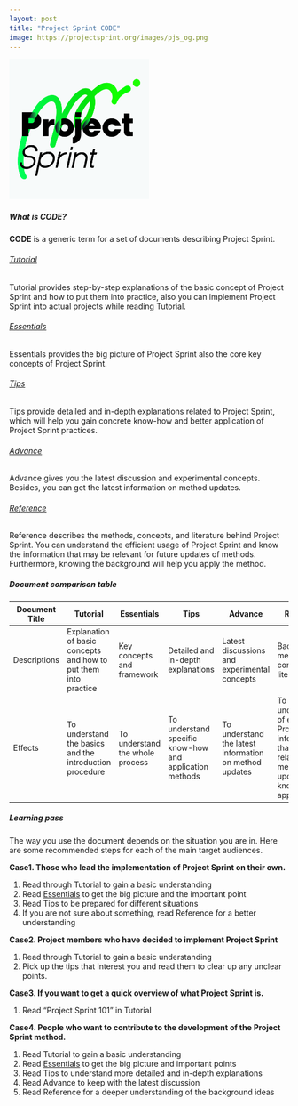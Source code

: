 ```yaml
---
layout: post
title: "Project Sprint CODE"
image: https://projectsprint.org/images/pjs_og.png
---
```


<img alt="Project Sprint" src="../images/pjs_logo.png" width="50%" />

##### What is CODE?

**CODE** is a generic term for a set of documents describing Project Sprint.

###### [Tutorial](../en/code/tutorial/index.md)
Tutorial provides step-by-step explanations of the basic concept of Project Sprint and how to put them into practice, also you can implement Project Sprint into actual projects while reading Tutorial.

###### [Essentials](../en/code/essentials.md)
Essentials provides the big picture of Project Sprint also the core key concepts of Project Sprint.

###### [Tips](../en/code/tips/index.md)
Tips provide detailed and in-depth explanations related to Project Sprint, which will help you gain concrete know-how and better application of Project Sprint practices.

###### [Advance](../en/code/advance.md)
Advance gives you the latest discussion and experimental concepts. Besides, you can get the latest information on method updates.

###### [Reference](../en/code/reference.md)
Reference describes the methods, concepts, and literature behind Project Sprint. You can understand the efficient usage of Project Sprint and know the information that may be relevant for future updates of methods. Furthermore, knowing the background will help you apply the method.

##### Document comparison table

Document Title  | Tutorial  | Essentials  | Tips  | Advance  |  Reference
--|---|---|---|---|--
Descriptions  | Explanation of basic concepts and how to put them into practice  |Key concepts and framework  | Detailed and in-depth explanations  | Latest discussions and experimental concepts | Background methods, concepts, and literature
Effects  | To understand the basics and the introduction procedure  | To understand the whole process  | To understand specific know-how and application methods  | To understand the latest information on method updates  |  To understanding of efficient Project Sprint, information that may be related to method updates, and knowledge for application

##### Learning pass

The way you use the document depends on the situation you are in. Here are some recommended steps for each of the main target audiences.

**Case1. Those who lead the implementation of Project Sprint on their own.**
1. Read through Tutorial to gain a basic understanding
2. Read [Essentials](../en/code/essentials.md) to get the big picture and the important point
3. Read Tips to be prepared for different situations
4. If you are not sure about something, read Reference for a better understanding

**Case2. Project members who have decided to implement Project Sprint**
1. Read through Tutorial to gain a basic understanding
2. Pick up the tips that interest you and read them to clear up any unclear points.

**Case3.  If you want to get a quick overview of what Project Sprint is.**
1. Read “Project Sprint 101” in Tutorial

**Case4. People who want to contribute to the development of the Project Sprint method.**
1. Read Tutorial to gain a basic understanding
2. Read [Essentials](../en/code/essentials.md) to get the big picture and important points
3. Read Tips to understand more detailed and in-depth explanations
4. Read Advance to keep with the latest discussion
5. Read Reference for a deeper understanding of the background ideas
